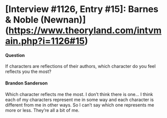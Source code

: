 # [Interview #1126, Entry #15]: Barnes & Noble (Newnan)](https://www.theoryland.com/intvmain.php?i=1126#15)

#### Question

If characters are reflections of their authors, which character do you feel reflects you the most?

#### Brandon Sanderson

Which character reflects me the most. I don’t think there is one… I think each of my characters represent me in some way and each character is different from me in other ways. So I can’t say which one represents me more or less. They’re all a bit of me.

